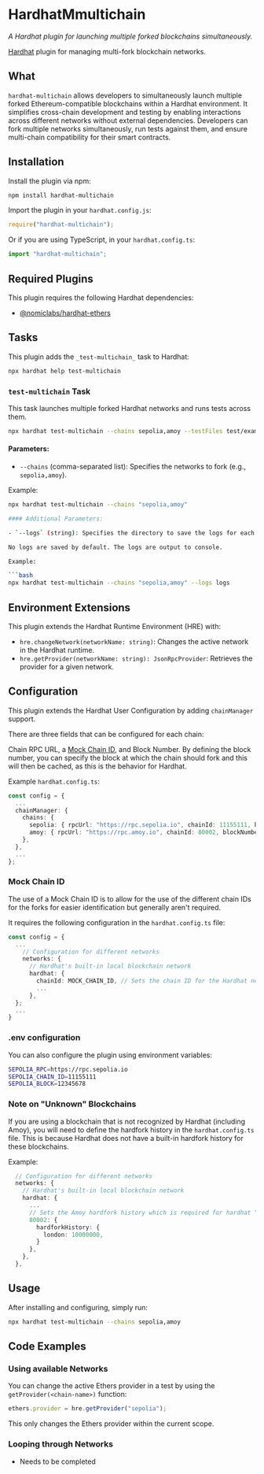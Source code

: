 # HardhatMmultichain

_A Hardhat plugin for launching multiple forked blockchains simultaneously._

[Hardhat](https://hardhat.org) plugin for managing multi-fork blockchain networks.

## What

`hardhat-multichain` allows developers to simultaneously launch multiple forked Ethereum-compatible blockchains within a Hardhat environment. It simplifies cross-chain development and testing by enabling interactions across different networks without external dependencies. Developers can fork multiple networks simultaneously, run tests against them, and ensure multi-chain compatibility for their smart contracts.

## Installation

Install the plugin via npm:

```bash
npm install hardhat-multichain
```

Import the plugin in your `hardhat.config.js`:

```js
require("hardhat-multichain");
```

Or if you are using TypeScript, in your `hardhat.config.ts`:

```ts
import "hardhat-multichain";
```

## Required Plugins

This plugin requires the following Hardhat dependencies:

- [@nomiclabs/hardhat-ethers](https://github.com/NomicFoundation/hardhat/tree/main/packages/hardhat-ethers)

## Tasks

This plugin adds the `_test-multichain_` task to Hardhat:

```bash
npx hardhat help test-multichain
```

### `test-multichain` Task

This task launches multiple forked Hardhat networks and runs tests across them.

```bash
npx hardhat test-multichain --chains sepolia,amoy --testFiles test/example.test.ts
```

#### Parameters:

- `--chains` (comma-separated list): Specifies the networks to fork (e.g., `sepolia,amoy`).

Example:

```bash
npx hardhat test-multichain --chains "sepolia,amoy"

#### Additional Parameters:

- `--logs` (string): Specifies the directory to save the logs for each network.

No logs are saved by default. The logs are output to console.

Example:

```bash
npx hardhat test-multichain --chains "sepolia,amoy" --logs logs
```
## Environment Extensions

This plugin extends the Hardhat Runtime Environment (HRE) with:

- `hre.changeNetwork(networkName: string)`: Changes the active network in the Hardhat runtime.
- `hre.getProvider(networkName: string): JsonRpcProvider`: Retrieves the provider for a given network.

## Configuration

This plugin extends the Hardhat User Configuration by adding `chainManager` support. 

There are three fields that can be configured for each chain:


Chain RPC URL, a [Mock Chain ID](#mock-chain-id), and Block Number.  By defining the block number, you can specify the block at which the chain should fork and this will then be cached, as this is the behavior for Hardhat.

Example `hardhat.config.ts`:

```ts
const config = {
  ...
  chainManager: {
    chains: {
      sepolia: { rpcUrl: "https://rpc.sepolia.io", chainId: 11155111, blockNumber: 12345678 },
      amoy: { rpcUrl: "https://rpc.amoy.io", chainId: 80002, blockNumber: 12345678 },
    },
  },
  ...
};
```
### Mock Chain ID

The use of a Mock Chain ID is to allow for the use of the different chain IDs for the forks for easier identification but generally aren't required.

It requires the following configuration in the `hardhat.config.ts` file:

```ts
const config = {
  ...
    // Configuration for different networks
    networks: {
      // Hardhat's built-in local blockchain network
      hardhat: {
        chainId: MOCK_CHAIN_ID, // Sets the chain ID for the Hardhat network
        ...
      },
  };
  ...
}
```

### .env configuration

You can also configure the plugin using environment variables:

```bash
SEPOLIA_RPC=https://rpc.sepolia.io
SEPOLIA_CHAIN_ID=11155111
SEPOLIA_BLOCK=12345678
```

### Note on "Unknown" Blockchains

If you are using a blockchain that is not recognized by Hardhat (including Amoy), you will need to define the hardfork history in the `hardhat.config.ts` file. This is because Hardhat does not have a built-in hardfork history for these blockchains.

Example:

```ts
  // Configuration for different networks
  networks: {
    // Hardhat's built-in local blockchain network
    hardhat: {
      ...
      // Sets the Amoy hardfork history which is required for hardhat "unknown" networks
      80002: {
        hardforkHistory: {
          london: 10000000,
        }
      },
    },
  },
```

## Usage

After installing and configuring, simply run:

```bash
npx hardhat test-multichain --chains sepolia,amoy
```

## Code Examples

### Using available Networks

You can change the active Ethers provider in a test by using the `getProvider(<chain-name>)` function:

```ts
ethers.provider = hre.getProvider("sepolia");
```

This only changes the Ethers provider within the current scope.

### Looping through Networks

- Needs to be completed
